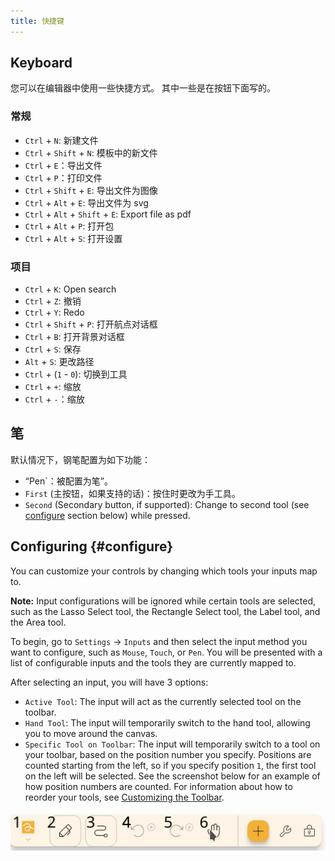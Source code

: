 ```yaml
---
title: 快捷键
---
```


## Keyboard

您可以在编辑器中使用一些快捷方式。
其中一些是在按钮下面写的。

### 常规

- `Ctrl` + `N`: 新建文件
- `Ctrl` + `Shift` + `N`: 模板中的新文件
- `Ctrl` + `E`：导出文件
- `Ctrl` + `P`：打印文件
- `Ctrl` + `Shift` + `E`: 导出文件为图像
- `Ctrl` + `Alt` + `E`: 导出文件为 svg
- `Ctrl` + `Alt` + `Shift` + `E`: Export file as pdf
- `Ctrl` + `Alt` + `P`: 打开包
- `Ctrl` + `Alt` + `S`: 打开设置

### 项目

- `Ctrl` + `K`: Open search
- `Ctrl` + `Z`: 撤销
- `Ctrl` + `Y`: Redo
- `Ctrl` + `Shift` + `P`: 打开航点对话框
- `Ctrl` + `B`: 打开背景对话框
- `Ctrl` + `S`: 保存
- `Alt` + `S`: 更改路径
- `Ctrl` + (`1` - `0`): 切换到工具
- `Ctrl` + `+`: 缩放
- `Ctrl` + `-`：缩放

## 笔

默认情况下，钢笔配置为如下功能：

- “Pen\`：被配置为笔”。
- `First` (主按钮，如果支持的话)：按住时更改为手工具。
- `Second` (Secondary button, if supported): Change to second tool (see [configure](#configure) section below) while pressed.

## Configuring {#configure}

You can customize your controls by changing which tools your inputs map to.

**Note:** Input configurations will be ignored while certain tools are selected, such as the Lasso Select tool, the Rectangle Select tool, the Label tool, and the Area tool.

To begin, go to `Settings` → `Inputs` and then select the input method you want to configure, such as `Mouse`, `Touch`, or `Pen`. You will be presented with a list of configurable inputs and the tools they are currently mapped to.

After selecting an input, you will have 3 options:

- `Active Tool`: The input will act as the currently selected tool on the toolbar.
- `Hand Tool`: The input will temporarily switch to the hand tool, allowing you to move around the canvas.
- `Specific Tool on Toolbar`: The input will temporarily switch to a tool on your toolbar, based on the position number you specify. Positions are counted starting from the left, so if you specify position `1`, the first tool on the left will be selected. See the screenshot below for an example of how position numbers are counted. For information about how to reorder your tools, see [Customizing the Toolbar](../intro/#customizing-the-toolbar).

![工具栏编号](toolbar_numbered.png)